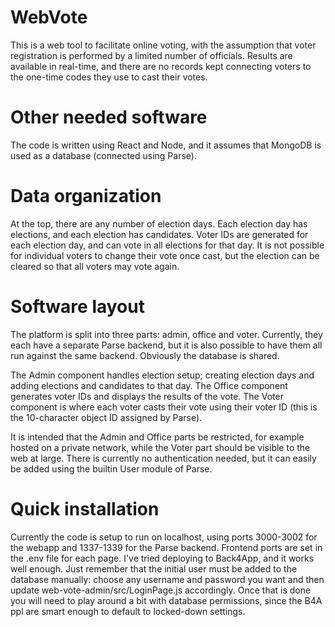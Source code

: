 # WebVote
This is a web tool to facilitate online voting, with the assumption that voter registration is performed by a limited number of officials. Results are available in real-time, and there are no records kept connecting voters to the one-time codes they use to cast their votes.

# Other needed software
The code is written using React and Node, and it assumes that MongoDB is used as a database (connected using Parse).

# Data organization
At the top, there are any number of election days. Each election day has elections, and each election has candidates. Voter IDs are generated for each election day, and can vote in all elections for that day. It is not possible for individual voters to change their vote once cast, but the election can be cleared so that all voters may vote again.

# Software layout
The platform is split into three parts: admin, office and voter. Currently, they each have a separate Parse backend, but it is also possible to have them all run against the same backend. Obviously the database is shared.

The Admin component handles election setup; creating election days and adding elections and candidates to that day. The Office component generates voter IDs and displays the results of the vote. The Voter component is where each voter casts their vote using their voter ID (this is the 10-character object ID assigned by Parse).

It is intended that the Admin and Office parts be restricted, for example hosted on a private network, while the Voter part should be visible to the web at large. There is currently no authentication needed, but it can easily be added using the builtin User module of Parse.

# Quick installation
Currently the code is setup to run on localhost, using ports 3000-3002 for the webapp and 1337-1339 for the Parse backend. Frontend ports are set in the .env file for each page. I've tried deploying to Back4App, and it works well enough. Just remember that the initial user must be added to the database manually: choose any username and password you want and then update web-vote-admin/src/LoginPage.js accordingly. Once that is done you will need to play around a bit with database permissions, since the B4A ppl are smart enough to default to locked-down settings.